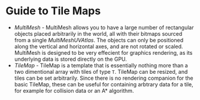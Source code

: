 # Guide to Tile Maps

- *MultiMesh* - MultiMesh allows you to have a large number of rectangular
  objects placed arbitrarily in the world, all with their bitmaps sourced from a single
  *MultiMeshUVAtlas*.  The objects can only be positioned along the vertical and
  horizontal axes, and are not rotated or scaled. MultiMesh is designed to be
  very effecient for graphics rendering, as its underlying data is stored directly on
  the GPU.
- *TileMap* - TileMap is a template that is essentially nothing more than a two
  dimentional array with tiles of type `T`.  TileMap can be resized, and tiles
  can be set arbitrarily.  Since there is no rendering companion for the basic
  TileMap, these can be useful for containing arbtrary data for a tile, for
  example for collision data or an A\* algorithm.

